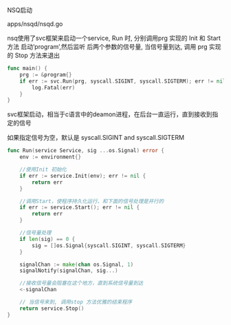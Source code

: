 NSQ启动

apps/nsqd/nsqd.go

nsq使用了svc框架来启动一个service, Run 时, 分别调用prg 实现的 Init 和 Start 方法 启动’program’,然后监听 后两个参数的信号量, 当信号量到达, 调用 prg 实现的 Stop 方法来退出

```go
func main() {
    prg := &program{}
    if err := svc.Run(prg, syscall.SIGINT, syscall.SIGTERM); err != nil {
        log.Fatal(err)
    }
}
```

svc框架启动，相当于c语言中的deamon进程，在后台一直运行，直到接收到指定的信号

如果指定信号为空，默认是 syscall.SIGINT and syscall.SIGTERM

```go
func Run(service Service, sig ...os.Signal) error {
	env := environment{}

	//使用Init 初始化
	if err := service.Init(env); err != nil {
		return err
	}

	//调用Start，使程序持久化运行、和下面的信号处理是并行的
	if err := service.Start(); err != nil {
		return err
	}

	//信号量处理
	if len(sig) == 0 {
		sig = []os.Signal{syscall.SIGINT, syscall.SIGTERM}
	}

	signalChan := make(chan os.Signal, 1)
	signalNotify(signalChan, sig...)

	//接收信号量会阻塞在这个地方，直到系统信号量到达
	<-signalChan

	// 当信号来到, 调用stop 方法优雅的结束程序
	return service.Stop()
}
```



